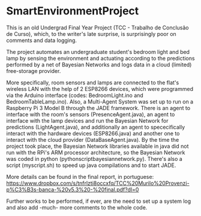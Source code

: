 # SmartEnvironmentProject

This is an old Undergrad Final Year Project (TCC - Trabalho de Conclusão de Curso), which, to the writer's late surprise, is surprisingly poor on comments and data logging. 

The project automates an undergraduate student's bedroom light and bed lamp by sensing the environment and actuating according to the predictions performed by a net of Bayesian Networks and logs data in a cloud (limited) free-storage provider. 

More specifically, room sensors and lamps are connected to the flat's wireless LAN with the help of 2 ESP8266 devices, which were programmed via the Arduino interface (codes: BedroomLight.ino and BedroomTableLamp.ino). 
Also, a Multi-Agent System was set up to run on a Raspberry Pi 3 Model B through the JADE framework. There is an agent to interface with the room's sensors (PresenceAgent.java), an agent to interface with the lamp devices and run the Bayesian Network for predictions (LightAgent.java), and additionally an agent to spececifically interact with the hardware devices (ESP8266.java) and another one to interact with the cloud provider (DataBaseAgent.java). 
By the time the project took place, the Bayesian Network libraries available in java did not run with the RPi's ARM processor architecture, so the Bayesian Network was coded in python (pythonscriptbayesiannetwork.py). 
There's also a script (myscript.sh) to speed up java compilations and to start JADE. 

More details can be found in the final report, in portuguese: 
https://www.dropbox.com/s/tnfrlzti8occxfq/TCC%20Murilo%20Provenzi-p%C3%B3s-banca-%20v5.3%20-%20final.pdf?dl=0

Further works to be performed, if ever, are the need to set up a system log and also add -much- more comments to the whole code.
